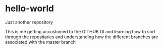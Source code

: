 # hello-world
Just another repository


This is me getting accustomed to the GITHUB UI and learning how to sort through the repositaries and understanding how the different branches are associated with the master branch 
